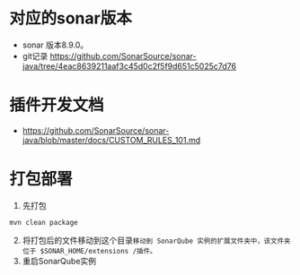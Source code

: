 # 对应的sonar版本
* sonar 版本8.9.0。 
* git记录 https://github.com/SonarSource/sonar-java/tree/4eac8639211aaf3c45d0c2f5f9d651c5025c7d76

# 插件开发文档
* https://github.com/SonarSource/sonar-java/blob/master/docs/CUSTOM_RULES_101.md

# 打包部署
1. 先打包
```shell
mvn clean package
```
2. 将打包后的文件移动到这个目录`移动到 SonarQube 实例的扩展文件夹中，该文件夹位于 $SONAR_HOME/extensions /插件。`
3. 重启SonarQube实例
